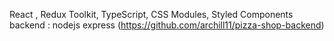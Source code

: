 React , 
Redux Toolkit, 
TypeScript,
CSS Modules, Styled Components
backend : nodejs express (https://github.com/archill11/pizza-shop-backend)
